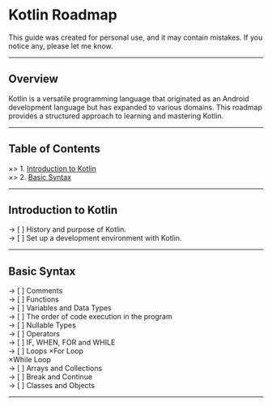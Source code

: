 # Kotlin Roadmap

  This guide was created for personal use, and it may contain mistakes. If you notice any, please let me know.

  ___

## Overview

  Kotlin is a versatile programming language that originated as an Android development language but has expanded to various domains. This roadmap provides a structured approach to learning and mastering Kotlin.

  ___

## Table of Contents

  ×> 1. [Introduction to Kotlin](#introduction-to-kotlin)
  <br>
  ×> 2. [Basic Syntax](#basic-syntax)
  <br>

  ___

## Introduction to Kotlin

  -> [ ] History and purpose of Kotlin. 
  <br>
  -> [ ] Set up a development environment with Kotlin. 
  <br>

  ___

## Basic Syntax

  -> [ ] Comments 
  <br>
  -> [ ] Functions 
  <br>
  -> [ ] Variables and Data Types 
  <br>
  -> [ ] The order of code execution in the program
  <br>
  -> [ ] Nullable Types
  <br>
  -> [ ] Operators 
  <br>
  -> [ ] IF, WHEN, FOR and WHILE 
  <br>
  -> [ ] Loops 
  ×For Loop
  <br>
  ×While Loop
  <br>
  -> [ ] Arrays and Collections 
  <br>
  -> [ ] Break and Continue
  <br>
  -> [ ] Classes and Objects 
  <br>

  ___
